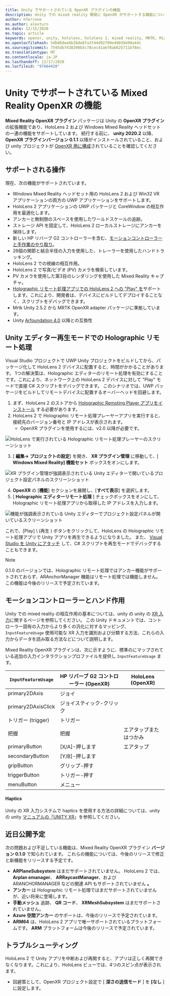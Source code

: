 ```yaml
---
title: Unity でサポートされている OpenXR プラグインの機能
description: Unity での mixed reality 開発に OpenXR がサポートする機能について説明します。
author: hferrone
ms.author: alexturn
ms.date: 12/15/2020
ms.topic: article
keywords: openxr, unity, hololens, hololens 2, mixed reality, MRTK, Mixed Reality Toolkit, 拡張現実, 仮想現実, mixed reality ヘッドセット, 学習, チュートリアル, 概要
ms.openlocfilehash: 5db08dee6b26de6fa3f44d92709e4903bb90a44c
ms.sourcegitcommit: 7595db7438398b5c78cec41a6f8ab625711bf8ec
ms.translationtype: MT
ms.contentlocale: ja-JP
ms.lasthandoff: 12/17/2020
ms.locfileid: "97664420"
---
```

# <a name="mixed-reality-openxr-supported-features-in-unity"></a>Unity でサポートされている Mixed Reality OpenXR の機能

**Mixed Reality OpenXR プラグイン** パッケージは Unity の **OpenXR プラグイン** の拡張機能であり、HoloLens 2 および Windows Mixed Reality ヘッドセットの一連の機能をサポートしています。 続行する前に、 **unity 2020.2** 以降、 **OpenXR プラグインバージョン 0.1.1** 以降がインストールされていること、および unity プロジェクトが [OpenXR 用に構成](openxr-getting-started.md)されていることを確認してください。

## <a name="whats-supported"></a>サポートされる操作

現在、次の機能がサポートされています。

* Windows Mixed Reality ヘッドセット用の HoloLens 2 および Win32 VR アプリケーションの両方の UWP アプリケーションをサポートします。
* HoloLens 2 アプリケーションの UWP パッケージと CoreWindow の相互作用を最適化します。
* アンカーと無制限のスペースを使用したワールドスケールの追跡。
* ストレージ API を固定して、HoloLens 2 ローカルストレージにアンカーを保持します。
* 新しい HP リバーブ G2 コントローラーを含む、[モーションコントローラーと手作業のやり取り](#motion-controller-and-hand-interactions)。
* 26個の関節と結合半径の入力を使用した、トレーラーを使用したハンドトラッキング。
* HoloLens 2 での視線の相互作用。
* HoloLens 2 で写真/ビデオ (PV) カメラを検索しています。
* PV カメラを使用した第3目のレンダリングを使用した Mixed Reality キャプチャ。
* [Holographic リモート処理アプリでの HoloLens 2 への "Play" を](#holographic-remoting-in-unity-editor-play-mode)サポートします。これにより、開発者は、デバイスにビルドしてデプロイすることなく、スクリプトをデバッグできます。
* Mrtk Unity 2.5.2 から MRTK OpenXR adapter パッケージに準拠しています。 <missing link>
* Unity [Arfoundation 4.0](https://docs.unity3d.com/Packages/com.unity.xr.arfoundation@4.1/manual/index.html) 以降との互換性

## <a name="holographic-remoting-in-unity-editor-play-mode"></a>Unity エディター再生モードでの Holographic リモート処理

Visual Studio プロジェクトで UWP Unity プロジェクトをビルドしてから、パッケージ化して HoloLens 2 デバイスに配置すると、時間がかかることがあります。 1つの解決策は、Holographic エディターのリモート処理を有効にすることです。これにより、ネットワーク上の HoloLens 2 デバイスに対して "Play" モードで直接 C# スクリプトをデバッグできます。 このシナリオでは、UWP パッケージをビルドしてリモートデバイスに配置するオーバーヘッドを回避します。

1. まず、HoloLens 2 のストアから [Holographic Remoting Player アプリをインストール](https://www.microsoft.com/store/productId/9NBLGGH4SV40) する必要があります。  
2. HoloLens 2 で Holographic リモート処理プレーヤーアプリを実行すると、接続先のバージョン番号と IP アドレスが表示されます。
    * OpenXR プラグインを使用するには、v2.0 以降が必要です。

![HoloLens で実行されている Holographic リモート処理プレーヤーのスクリーンショット](images/openxr-features-img-01.png)

3. [ **編集-> プロジェクトの設定**] を開き、 **XR プラグイン管理** に移動して、[ **Windows Mixed Reality] 機能セット** ボックスをオンにします。

![XR プラグイン管理が強調表示されている Unity エディターで開いているプロジェクト設定パネルのスクリーンショット](images/openxr-features-img-02.png)

4. **OpenXR** の [**機能**] セクションを展開し、[**すべて表示**] を選択します。
5. [ **Holographic エディターリモート処理** ] チェックボックスをオンにして、Holographic リモート処理アプリから取得した IP アドレスを入力します。

![機能が強調表示されている Unity エディターでプロジェクト設定パネルが開いているスクリーンショット](images/openxr-features-img-03.png)

これで、[Play] \ (再生 \) ボタンをクリックして、HoloLens の Holographic リモート処理アプリで Unity アプリを再生できるようになりました。 また、 [Visual Studio を Unity にアタッチ](https://docs.microsoft.com/visualstudio/gamedev/unity/get-started/using-visual-studio-tools-for-unity?pivots=windows) して、C# スクリプトを再生モードでデバッグすることもできます。

> [!NOTE]
> 0.1.0 のバージョンでは、Holographic リモート処理ではアンカー機能がサポートされておらず、ARAnchorManager 機能はリモート処理では機能しません。  この機能は今後のリリースで予定されています。

## <a name="motion-controller-and-hand-interactions"></a>モーションコントローラーとハンド作用
Unity での mixed reality の相互作用の基本については、unity の unity の [XR 入力](https://docs.unity3d.com/2020.2/Documentation/Manual/xr_input.html)に関するページを参照してください。 この Unity ドキュメントでは、コントローラー固有の入力からより多くの汎化に対するマッピング、 `InputFeatureUsage` 使用可能な XR 入力を識別および分類する方法、これらの入力からデータを読み取る方法などについて説明します。 
 
Mixed Reality OpenXR プラグインは、次に示すように、標準のにマップされている追加の入力インタラクションプロファイルを提供し `InputFeatureUsage` ます。 
 
| `InputFeatureUsage` | HP リバーブ G2 コントローラー (OpenXR) | HoloLens (OpenXR) |
| ---- | ---- | ---- |
| primary2DAxis | ジョイ | |
| primary2DAxisClick | ジョイスティック-クリック | |
| トリガー (trigger) | トリガー  | |
| 把握 | 把握 | エアタップまたはつかみ |
| primaryButton | [X/A]-押します | エアタップ |
| secondaryButton | [Y/B]-押します | |
| gripButton | グリップ-押す | |
| triggerButton | トリガー-押す | |
| menuButton | メニュー | |

#### <a name="haptics"></a>Haptics
Unity の XR 入力システムで haptics を使用する方法の詳細については、unity の unity [マニュアルの「UNITY XR](https://docs.unity3d.com/2020.2/Documentation/Manual/xr_input.html#Haptics)」を参照してください。 


## <a name="whats-coming-soon"></a>近日公開予定

次の問題および不足している機能は、Mixed Reality OpenXR プラグイン **バージョン 0.1.0** で知られています。 これらの機能については、今後のリリースで修正と新機能をリリースする予定です。

* **ARPlaneSubsystem** はまだサポートされていません。 HoloLens 2 では、 **Arplan emanager**、 **ARRaycastManager**、および ARANCHORMANAGER などの関連 API もサポートされていません **。**
* **アンカー** は Holographic リモート処理ではまだサポートされていませんが、近い将来に登場します。
* **手動メッシュ** 追跡、 **QR コード**、 **XRMeshSubsystem** はまだサポートされていません。
* **Azure 空間アンカー** のサポートは、今後のリリースで予定されています。
* **ARM64** は、HoloLens 2 アプリで唯一サポートされているプラットフォームです。 **ARM** プラットフォームは今後のリリースで予定されています。

## <a name="troubleshooting"></a>トラブルシューティング 

HoloLens 2 で Unity アプリを中断および再開すると、アプリは正しく再開できなくなります。これにより、HoloLens ビューでは、4つのスピン点が表示されます。 
* 回避策として、OpenXR プロジェクト設定で [ **深さの送信モード** ] を **[なし** ] に設定します。
